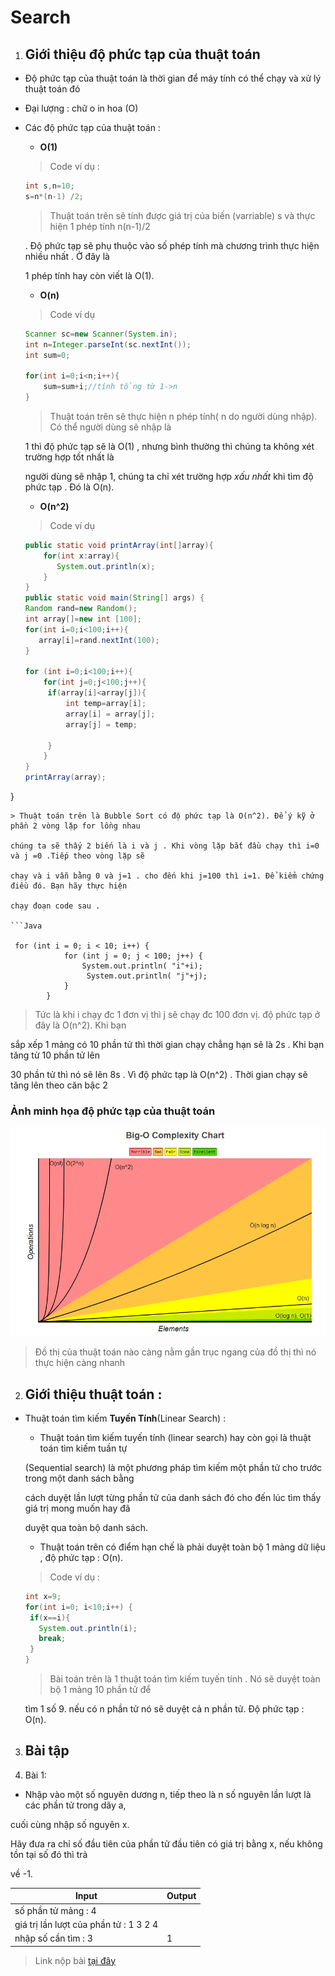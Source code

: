 # Search

1. ## Giới thiệu độ phức tạp của thuật toán
  - Độ phức tạp của thuật toán là thời gian để máy tính có thể chạy và xử lý thuật toán đó
  - Đại lượng : chữ o in hoa (O)
  - Các độ phức tạp của thuật toán :
    - **O(1)**
    > Code ví dụ :
    ```Java
    int s,n=10;
    s=n*(n-1) /2;
    ```
    > Thuật toán trên sẽ tính được giá trị của biến (varriable) s và thực hiện 1 phép tính n(n-1)/2 
    
    . Độ phức tạp sẽ phụ thuộc vào số phép tính mà chương trình thực hiện nhiều nhất . Ở đây là 

    1 phép tính hay còn viết là O(1).

    - **O(n)**
    > Code ví dụ
    ```Java
    Scanner sc=new Scanner(System.in);
    int n=Integer.parseInt(sc.nextInt());
    int sum=0;
    
    for(int i=0;i<n;i++){
        sum=sum+i;//tính tổng từ 1->n 
    }
    ```
    > Thuật toán trên sẽ thực hiện n phép tính( n do người dùng nhập). Có thể người dùng sẽ nhập là 
    
    1 thì độ phức tạp sẽ là O(1) , nhưng bình thường thì chúng ta không xét trường hợp tốt nhất là 
    
    người dùng sẽ nhập 1, chúng ta chỉ xét trường hợp _xấu nhất_ khi tìm độ phức tạp . Đó là O(n).

    - **O(n^2)**
    > Code ví dụ

    ```Java
    public static void printArray(int[]array){
        for(int x:array){
           System.out.println(x);
        }
    }
    public static void main(String[] args) {
    Random rand=new Random();
    int array[]=new int [100];
    for(int i=0;i<100;i++){
       array[i]=rand.nextInt(100);
    }

    for (int i=0;i<100;i++){
        for(int j=0;j<100;j++){
         if(array[i]<array[j]){
             int temp=array[i];
             array[i] = array[j];
             array[j] = temp;

         }
        }
    }
    printArray(array);
}
```
> Thuật toán trên là Bubble Sort có độ phức tạp là O(n^2). Để ý kỹ ở phần 2 vòng lặp for lồng nhau 

chúng ta sẽ thấy 2 biến là i và j . Khi vòng lặp bắt đầu chạy thì i=0 và j =0 .Tiếp theo vòng lặp sẽ 

chạy và i vẫn bằng 0 và j=1 . cho đến khi j=100 thì i=1. Để kiểm chứng điều đó. Bạn hãy thực hiện 

chạy đoạn code sau .

```Java

 for (int i = 0; i < 10; i++) {
            for (int j = 0; j < 100; j++) {
                System.out.println( "i"+i);
                 System.out.println( "j"+j);
            }
        }
```
> Tức là khi i chạy đc 1 đơn vị thì j sẽ chạy đc 100 đơn vị. độ phức tạp ở đây là O(n^2). Khi bạn 

sắp xếp 1 mảng có 10 phần tử thì thời gian chạy chẳng hạn sẽ là 2s . Khi bạn tăng từ 10 phần tử lên

 30 phần tử thì nó sẽ lên 8s . Vì độ phức tạp là O(n^2) . Thời gian chạy sẽ tăng lên theo căn bậc 2 

### Ảnh minh họa độ phức tạp của thuật toán
![ảnh](images/2.png)
> Đồ thị của thuật toán nào càng nằm gần trục ngang của đồ thị thì nó thực hiện càng nhanh

2. ## Giới thiệu thuật toán :
  - Thuật toán tìm kiếm **Tuyến Tính**(Linear Search) :

    - Thuật toán tìm kiếm tuyến tính (linear search) hay còn gọi là thuật toán tìm kiếm tuần tự 
    
    (Sequential search)  là một phương pháp tìm kiếm một phần tử cho trước trong một danh sách bằng 
    
    cách duyệt lần lượt từng phần tử của danh sách đó cho đến lúc tìm thấy giá trị mong muốn hay đã 
    
    duyệt qua toàn bộ danh sách.

    
    - Thuật toán trên có điểm hạn chế là phải duyệt toàn bộ 1 mảng dữ liệu , độ phức tạp : O(n).

    > Code ví dụ :
     ```Java
     int x=9;
     for(int i=0; i<10;i++) {
      if(x==i){
        System.out.println(i);
        break;
      }
     }
     ```
     > Bài toán trên là 1 thuật toán tìm kiếm tuyến tính . Nó sẽ duyệt toàn bộ 1 mảng 10 phần tử để 
     
     tìm 1 số 9. nếu có n phần tử nó sẽ duyệt cả n phần tử. Độ phức tạp : O(n).

3. ## Bài tập   
  1. Bài 1:

  - Nhập vào một số nguyên dương n, tiếp theo là n số nguyên lần lượt là các phần tử trong dãy a,
  
   cuối cùng nhập số nguyên x.
  
  Hãy đưa ra chỉ số đầu tiên của phần tử đầu tiên có giá trị bằng x, nếu không tồn tại số đó thì trả 
  
  về -1. 

  |Input|Output|
  |-----|------|
  |số phần tử mảng : 4    |      |
  |giá trị lần lượt của phần tử : 1 3 2 4|   |
  |nhập số cần tìm : 3                   | 1 |

  > Link nộp bài [tại đây](https://driveuploader.com/upload/FBGb6lzwf8/)
   
